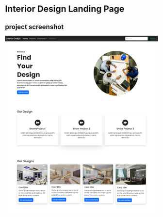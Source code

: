 # Interior Design Landing Page


## project screenshot
![](https://github.com/mohamadanasfattoum/Interior-Design/blob/main/secreenshot.png)
